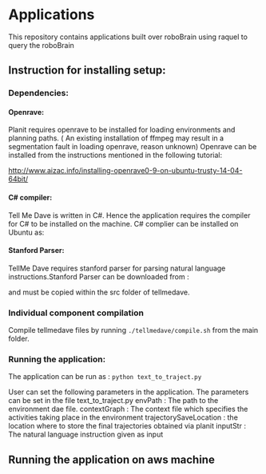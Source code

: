 # Applications
This repository contains applications built over roboBrain using raquel to query the roboBrain

## Instruction for installing setup:
### Dependencies:
#### Openrave:
Planit requires openrave to be installed for loading environments and planning paths. ( An existing installation of ffmpeg may result in a segmentation fault in loading openrave, reason unknown)
Openrave can be installed from the instructions mentioned in the following tutorial:

http://www.aizac.info/installing-openrave0-9-on-ubuntu-trusty-14-04-64bit/

#### C# compiler:
Tell Me Dave is written in C#. Hence the application requires the compiler for C# to be installed on the machine. C# complier can be installed on Ubuntu as: 

#### Stanford Parser:
TellMe Dave requires stanford parser for parsing natural language instructions.Stanford Parser can be downloaded from : 

and must be copied within the src folder of tellmedave.

### Individual component compilation
Compile tellmedave files by running 
	`./tellmedave/compile.sh`
 from the main folder.

### Running the application:
The application can be run as :
	`python text_to_traject.py`

User can set the following parameters in the application. The parameters can be set in the file text_to_traject.py
envPath : The path to the environment dae file.
contextGraph : The context file which specifies the activities taking place in the environment
trajectorySaveLocation : the location where to store the final trajectories obtained via planit
inputStr : The natural language instruction given as input

## Running the application on aws machine
